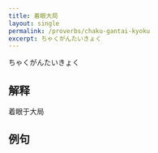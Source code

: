 ```yaml
---
title: 着眼大局
layout: single
permalink: /proverbs/chaku-gantai-kyoku
excerpt: ちゃくがんたいきょく
---
```


ちゃくがんたいきょく

## 解释

着眼于大局

## 例句

